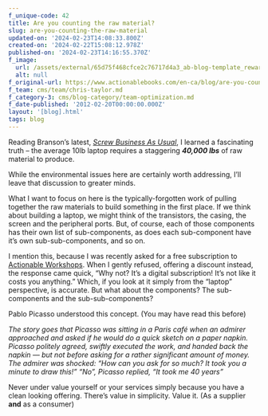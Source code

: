 ```yaml
---
f_unique-code: 42
title: Are you counting the raw material?
slug: are-you-counting-the-raw-material
updated-on: '2024-02-23T14:08:33.800Z'
created-on: '2024-02-22T15:08:12.978Z'
published-on: '2024-02-23T14:16:55.370Z'
f_image:
  url: /assets/external/65d75f468cfce2c76717d4a3_ab-blog-template_reward.jpeg
  alt: null
f_original-url: https://www.actionablebooks.com/en-ca/blog/are-you-counting-the-raw-material/
f_team: cms/team/chris-taylor.md
f_category-3: cms/blog-category/team-optimization.md
f_date-published: '2012-02-20T00:00:00.000Z'
layout: '[blog].html'
tags: blog
---
```


Reading Branson’s latest, [_Screw Business As Usual_](http://actionablebooks.com/summaries/screw-business-as-usual/), I learned a fascinating truth – the average 10lb laptop requires a staggering **_40,000 lbs_** of raw material to produce.

While the environmental issues here are certainly worth addressing, I’ll leave that discussion to greater minds.

What I want to focus on here is the typically-forgotten work of pulling together the raw materials to build something in the first place. If we think about building a laptop, we might think of the transistors, the casing, the screen and the peripheral ports. But, of course, each of those components has their own list of sub-components, as does each sub-component have it’s own sub-sub-components, and so on.

I mention this, because I was recently asked for a free subscription to [Actionable Workshops](https://www.actionablebooks.com/workshops). When I gently refused, offering a discount instead, the response came quick, “Why not? It’s a digital subscription! It’s not like it costs you anything.” Which, if you look at it simply from the “laptop” perspective, is accurate. But what about the components? The sub-components and the sub-sub-components?

Pablo Picasso understood this concept. (You may have read this before)

_The story goes that Picasso was sitting in a Paris café when an admirer approached and asked if he would do a quick sketch on a paper napkin. Picasso politely agreed, swiftly executed the work, and handed back the napkin — but not before asking for a rather significant amount of money. The admirer was shocked: “How can you ask for so much? It took you a minute to draw this!” “No”, Picasso replied, “It took me 40 years”_

Never under value yourself or your services simply because you have a clean looking offering. There’s value in simplicity. Value it. (As a supplier **and** as a consumer)
